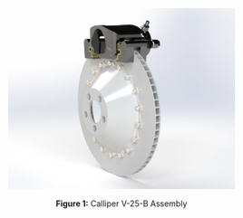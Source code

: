 <p align="center">
  <img src="https://raw.githubusercontent.com/Joshluk3328j/calliper_V_25_B/main/images/Calliper-V-25-B(assembly).jpg" alt="Calliper V-25-B Assembly" title="Calliper V-25-B Assembly" width="400"/>
</p>

<p align="center"><strong>Figure 1:</strong> Calliper V-25-B Assembly</p>
